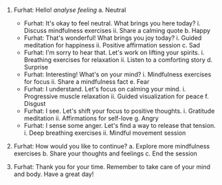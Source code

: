 1. Furhat: Hello! *analyse feeling*
   a. Neutral
      - Furhat: It's okay to feel neutral. What brings you here today?
        i. Discuss mindfulness exercises
        ii. Share a calming quote
   b. Happy
      - Furhat: That's wonderful! What brings you joy today?
        i. Guided meditation for happiness
        ii. Positive affirmation session
   c. Sad
      - Furhat: I'm sorry to hear that. Let's work on lifting your spirits.
        i. Breathing exercises for relaxation
        ii. Listen to a comforting story
   d. Surprise
      - Furhat: Interesting! What's on your mind?
        i. Mindfulness exercises for focus
        ii. Share a mindfulness fact
   e. Fear
      - Furhat: I understand. Let's focus on calming your mind.
        i. Progressive muscle relaxation
        ii. Guided visualization for peace
   f. Disgust
      - Furhat: I see. Let's shift your focus to positive thoughts.
        i. Gratitude meditation
        ii. Affirmations for self-love
   g. Angry
      - Furhat: I sense some anger. Let's find a way to release that tension.
        i. Deep breathing exercises
        ii. Mindful movement session

2. Furhat: How would you like to continue?
   a. Explore more mindfulness exercises
   b. Share your thoughts and feelings
   c. End the session

3. Furhat: Thank you for your time. Remember to take care of your mind and body. Have a great day!
